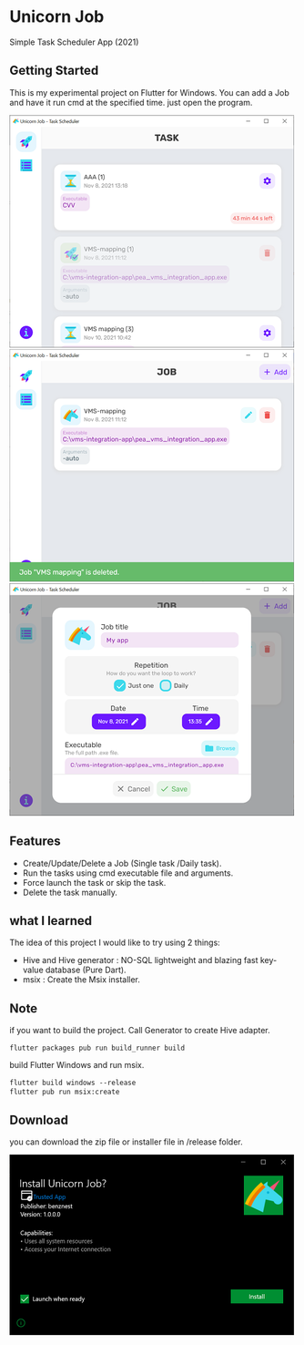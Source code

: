 # Unicorn Job
Simple Task Scheduler App (2021)

## Getting Started
This is my experimental project on Flutter for Windows.
You can add a Job and have it run cmd at the specified time. just open the program.

![Screenshot](screenshots/1.png)
![Screenshot](screenshots/2.png)
![Screenshot](screenshots/3.png)

## Features
- Create/Update/Delete a Job (Single task /Daily task).
- Run the tasks using cmd executable file and arguments.
- Force launch the task or skip the task.
- Delete the task manually.

## what I learned
The idea of this project I would like to try using 2 things:
 - Hive and Hive generator : NO-SQL lightweight and blazing fast key-value database (Pure Dart).
 - msix : Create the Msix installer.

## Note
if you want to build the project.
Call Generator to create Hive adapter.
```
flutter packages pub run build_runner build
```

build Flutter Windows and run msix.
```
flutter build windows --release
flutter pub run msix:create
```

## Download
you can download the zip file or installer file in /release folder.

![Screenshot](screenshots/4.png)